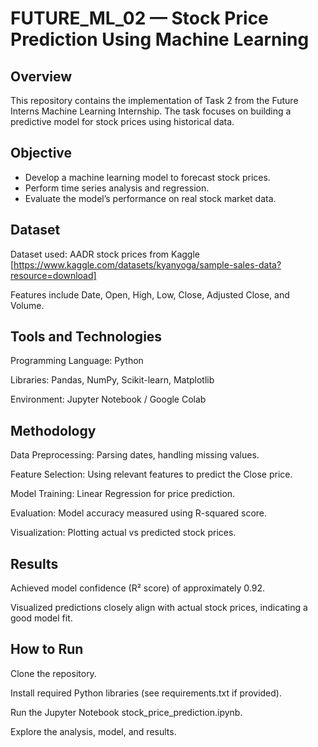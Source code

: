 # FUTURE_ML_02 — Stock Price Prediction Using Machine Learning
## Overview
This repository contains the implementation of Task 2 from the Future Interns Machine Learning Internship. The task focuses on building a predictive model for stock prices using historical data.

## Objective
- Develop a machine learning model to forecast stock prices.
- Perform time series analysis and regression.
- Evaluate the model’s performance on real stock market data.

## Dataset
Dataset used: AADR stock prices from Kaggle [https://www.kaggle.com/datasets/kyanyoga/sample-sales-data?resource=download]

Features include Date, Open, High, Low, Close, Adjusted Close, and Volume.

## Tools and Technologies
 Programming Language: Python

 Libraries: Pandas, NumPy, Scikit-learn, Matplotlib

 Environment: Jupyter Notebook / Google Colab

## Methodology
 Data Preprocessing: Parsing dates, handling missing values.

 Feature Selection: Using relevant features to predict the Close price.

 Model Training: Linear Regression for price prediction.

 Evaluation: Model accuracy measured using R-squared score.

 Visualization: Plotting actual vs predicted stock prices.

## Results
Achieved model confidence (R² score) of approximately 0.92.

Visualized predictions closely align with actual stock prices, indicating a good model fit.

## How to Run
Clone the repository.

Install required Python libraries (see requirements.txt if provided).

Run the Jupyter Notebook stock_price_prediction.ipynb.

Explore the analysis, model, and results.

